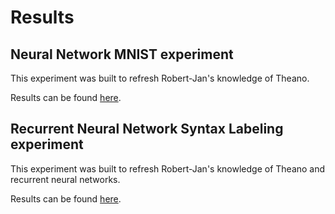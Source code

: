 # Results

## Neural Network MNIST experiment
This experiment was built to refresh Robert-Jan's knowledge of Theano.

Results can be found [here](nn_results.md).

## Recurrent Neural Network Syntax Labeling experiment
This experiment was built to refresh Robert-Jan's knowledge of Theano and recurrent neural networks.

Results can be found [here](rnn_results.md).